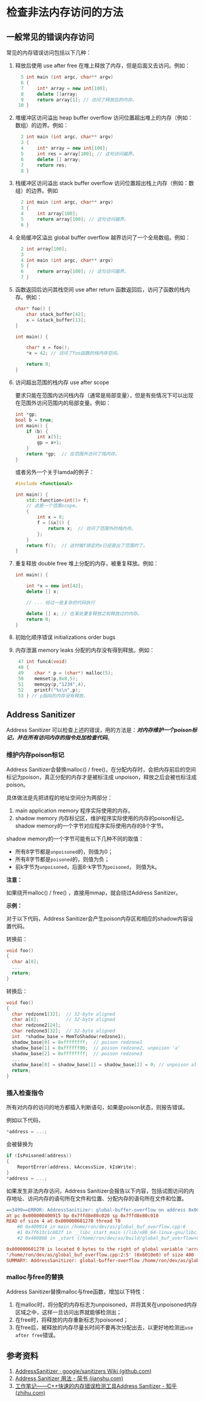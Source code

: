 # 检查非法内存访问的方法



## 一般常见的错误内存访问

常见的内存错误访问包括以下几种：

1. 释放后使用 use after free
   在堆上释放了内存，但是后面又去访问。例如：

   ```c++
     5 int main (int argc, char** argv)
     6 {
     7     int* array = new int[100];
     8     delete []array;
     9     return array[1]; // 访问了释放后的内存。
    10 }
   ```

   

2. 堆缓冲区访问溢出 heap buffer overflow
   访问位置超出堆上的内存（例如：数组）的边界。例如：

   ```c++
     2 int main (int argc, char** argv)
     3 {
     4     int* array = new int[100];
     5     int res = array[100]; // 这句访问越界。
     6     delete [] array;
     7     return res;
     8 } 
   ```

   

3. 栈缓冲区访问溢出 stack buffer overflow
   访问位置超出栈上内存（例如：数组）的边界。例如

   ```c++
     2 int main (int argc, char** argv)
     3 {
     4     int array[100];
     5     return array[100]; // 这句访问越界。
     6 }
   ```

   

4. 全局缓冲区溢出 global buffer overflow 
   越界访问了一个全局数组。例如：

   ```c++
     2 int array[100];
     3 
     4 int main (int argc, char** argv)
     5 {
     6     return array[100]; // 这句访问越界。
     7 }
   ```

   

5. 函数返回后访问其栈空间 use after return
   函数返回后，访问了函数的栈内存。例如：

   ```c++
   char* foo() {
       char stack_buffer[42];
       x = &stack_buffer[13];
   }
   
   int main() {
   
       char* x = foo();
       *x = 42; // 访问了foo函数的栈内存空间。
   
       return 0;
   }
   ```

   

6. 访问超出范围的栈内存 use after scope

   要求只能在范围内访问栈内存（通常是局部变量），但是有些情况下可以出现在范围外访问范围内的局部变量。例如：

   ```c++
   int *gp;
   bool b = true;
   int main() {
       if (b) {
           int x[5];
           gp = x+1;
       }
       return *gp;  // 在范围外访问了栈内存。
   }
   ```

   或者另外一个关于lamda的例子：

   ```c++
   #include <functional>
   
   int main() {
       std::function<int()> f;
       // 这是一个范围scope。
       {
           int x = 0;
           f = [&x]() {
               return x;  // 访问了范围外的栈内存。
           };
       }
       return f();  // 这时候f绑定的x已经是出了范围的了。
   }
   ```

   

7. 重复释放 double free
   堆上分配的内存，被重复释放。例如：

   ```c++
   int main() {
   
       int *x = new int[42];
       delete [] x;
   
       // ... 经过一些复杂的代码执行
   
       delete [] x; // 在某处重复释放之前释放过的内存。
       return 0;
   }
   ```

   

8. 初始化顺序错误 initializations order bugs

9. 内存泄漏 memory leaks
   分配的内存没有得到释放。例如：

   ```c++
    47 int func4(void)
    48 {
    49    char * p = (char*) malloc(5);
    50    memset(p,0x0,5);
    51    memcpy(p,"1234",4),
    52    printf("%s\n",p);   
    53 } // p指向的内存没有释放。
   ```

   

## Address Sanitizer

Address Sanitizer 可以检查上述的错误，用的方法是：***对内存维护一个poison标记，并在所有访问内存的指令处加检查代码***。

### 维护内存poison标记

Address Sanitizer会替换malloc() / free()，在分配内存时，会把内存前后的空间标记为poison，真正分配的内存才是被标注成 unpoison，释放之后会被也标注成poison。

具体做法是先把进程的地址空间分为两部分：

1. main application memory
   程序实际使用的内存。
2. shadow memory
   内存标记区，维护程序实际使用的内存的poison标记。shadow memory的一个字节对应程序实际使用内存的8个字节。

shadow memory的一个字节可能有以下几种不同的取值：

- 所有8字节都是`unpoisoned`的，则值为0；
- 所有8字节都是`poisoned`的，则值为负；
- 前k字节为`unpoisoned`，后面8-k字节为`poisoned`， 则值为k。



**注意：**

如果绕开malloc() / free() ，直接用mmap，就会绕过Address Sanitizer。



**示例：**

对于以下代码，Address Sanitizer会产生poison内存区和相应的shadow内容设置代码。

转换前：

```c++
void foo() 
{
  char a[8];
  ...
  return;
}
```

转换后：

```c++
void foo() 
{
  char redzone1[32];  // 32-byte aligned
  char a[8];          // 32-byte aligned
  char redzone2[24];
  char redzone3[32];  // 32-byte aligned
  int  *shadow_base = MemToShadow(redzone1);
  shadow_base[0] = 0xffffffff;  // poison redzone1
  shadow_base[1] = 0xffffff00;  // poison redzone2, unpoison 'a'
  shadow_base[2] = 0xffffffff;  // poison redzone3
  ...
  shadow_base[0] = shadow_base[1] = shadow_base[2] = 0; // unpoison all
  return;
}
```



### 插入检查指令

所有对内存的访问的地方都插入判断语句，如果是poison状态，则报告错误。

例如以下代码，

```c++
*address = ...;
```

会被替换为

```c++
if (IsPoisoned(address))
{
    ReportError(address, kAccessSize, kIsWrite);
}
*address = ...;
```

如果发生非法内存访问，Address Sanitizer会报告以下内容，包括试图访问的内存地址、访问内存的语句所在文件和位置、分配内存的语句所在文件和位置。

```ini
==3499==ERROR: AddressSanitizer: global-buffer-overflow on address 0x000000601270 
at pc 0x000000400915 bp 0x7ffd8e80c020 sp 0x7ffd8e80c010
READ of size 4 at 0x000000601270 thread T0
    #0 0x400914 in main /home/ron/dev/as/global_buf_overflow.cpp:6
    #1 0x7f613c1c882f in __libc_start_main (/lib/x86_64-linux-gnu/libc.so.6+0x2082f)
    #2 0x400808 in _start (/home/ron/dev/as/build/global_buf_overflow+0x400808)

0x000000601270 is located 0 bytes to the right of global variable 'array' defined in 
'/home/ron/dev/as/global_buf_overflow.cpp:2:5' (0x6010e0) of size 400
SUMMARY: AddressSanitizer: global-buffer-overflow /home/ron/dev/as/global_buf_overflow.cpp:6 main
```



### malloc与free的替换

Address Sanitizer替换malloc与free函数，增加以下特性：

1. 在malloc时，将分配的内存标志为unpoisoned，并将其夹在unpoisoned内存区域之中，这样一旦访问出界就能够检测出；
2. 在free时，将释放的内存重新标志为poisoned；
3. 在free后，被释放的内存尽量长时间不要再次分配出去，以更好地检测出`use after free`错误。



## 参考资料

1. [AddressSanitizer · google/sanitizers Wiki (github.com)](https://github.com/google/sanitizers/wiki/AddressSanitizer)
2. [Address Sanitizer 用法 - 简书 (jianshu.com)](https://www.jianshu.com/p/3a2df9b7c353)
3. [工作笔记——C++快速的内存错误检测工具Address Sanitizer - 知乎 (zhihu.com)](https://zhuanlan.zhihu.com/p/103966527)



